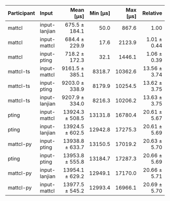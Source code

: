 | Participant | Input | Mean [µs] | Min [µs] | Max [µs] | Relative |
|:---|:---|---:|---:|---:|---:|
| mattcl | input-lanjian | 675.5 ± 184.1 | 50.0 | 867.6 | 1.00 |
| mattcl | input-mattcl | 684.4 ± 229.9 | 17.6 | 2123.9 | 1.01 ± 0.44 |
| mattcl | input-pting | 718.2 ± 172.3 | 32.1 | 1446.1 | 1.06 ± 0.39 |
| mattcl-ts | input-mattcl | 9161.5 ± 385.1 | 8318.7 | 10362.6 | 13.56 ± 3.74 |
| mattcl-ts | input-pting | 9203.0 ± 338.9 | 8179.9 | 10254.5 | 13.62 ± 3.75 |
| mattcl-ts | input-lanjian | 9207.9 ± 334.0 | 8216.3 | 10206.2 | 13.63 ± 3.75 |
| pting | input-mattcl | 13924.3 ± 508.5 | 13131.8 | 16780.4 | 20.61 ± 5.67 |
| pting | input-lanjian | 13924.5 ± 602.5 | 12942.8 | 17275.3 | 20.61 ± 5.69 |
| mattcl-py | input-pting | 13938.8 ± 633.7 | 13150.5 | 17019.2 | 20.63 ± 5.70 |
| pting | input-pting | 13953.8 ± 555.8 | 13184.7 | 17287.3 | 20.66 ± 5.69 |
| mattcl-py | input-lanjian | 13954.1 ± 629.2 | 12949.1 | 17170.0 | 20.66 ± 5.71 |
| mattcl-py | input-mattcl | 13977.5 ± 545.2 | 12993.4 | 16966.1 | 20.69 ± 5.70 |
